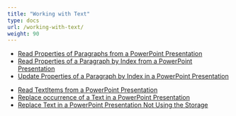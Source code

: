 ```yaml
---
title: "Working with Text"
type: docs
url: /working-with-text/
weight: 90
---
```


- [Read Properties of Paragraphs from a PowerPoint Presentation](/slides/read-properties-of-paragraphs-from-a-powerpoint-presentation/)
- [Read Properties of a Paragraph by Index from a PowerPoint Presentation](/slides/read-properties-of-a-paragraph-by-index-from-a-powerpoint-presentation/)
- [Update Properties of a Paragraph by Index in a PowerPoint Presentation](/slides/update-properties-of-a-paragraph-by-index-in-a-powerpoint-presentation/)
<!-- - [Create a New Paragraph in a PowerPoint Presentation](/slides/create-a-new-paragraph-in-a-powerpoint-presentation/) -->
<!-- - [Remove a Range of Paragraphs from a PowerPoint Presentation](/slides/remove-a-range-of-paragraphs-from-a-powerpoint-presentation/) -->
<!-- - [Remove a Paragraph by Index from a PowerPoint Presentation](/slides/remove-a-paragraph-by-index-from-a-powerpoint-presentation/) -->
- [Read TextItems from a PowerPoint Presentation](/slides/read-textitems-from-a-powerpoint-presentation/)
- [Replace occurrence of a Text in a PowerPoint Presentation](/slides/replace-occurrence-of-a-text-in-a-powerpoint-presentation/)
- [Replace Text in a PowerPoint Presentation Not Using the Storage](/slides/replace-text-in-a-powerpoint-presentation-not-using-the-storage/)
